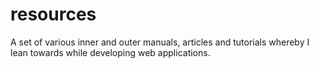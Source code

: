 # resources
A set of various inner and outer manuals, articles and tutorials whereby I lean towards while developing web applications.
